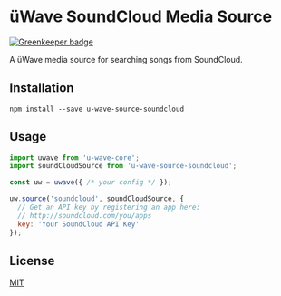 üWave SoundCloud Media Source
=============================

[![Greenkeeper badge](https://badges.greenkeeper.io/u-wave/u-wave-source-soundcloud.svg)](https://greenkeeper.io/)

A üWave media source for searching songs from SoundCloud.

## Installation

```
npm install --save u-wave-source-soundcloud
```

## Usage

```js
import uwave from 'u-wave-core';
import soundCloudSource from 'u-wave-source-soundcloud';

const uw = uwave({ /* your config */ });

uw.source('soundcloud', soundCloudSource, {
  // Get an API key by registering an app here:
  // http://soundcloud.com/you/apps
  key: 'Your SoundCloud API Key'
});
```

## License

[MIT](./LICENSE)
